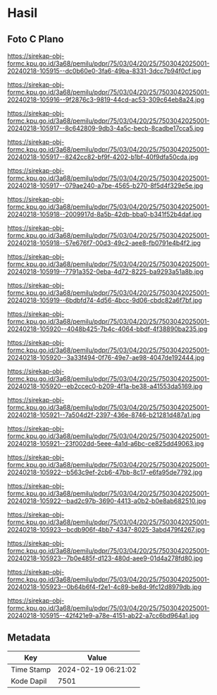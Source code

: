 # Hasil

## Foto C Plano

https://sirekap-obj-formc.kpu.go.id/3a68/pemilu/pdpr/75/03/04/20/25/7503042025001-20240218-105915--dc0b60e0-3fa6-49ba-8331-3dcc7b94f0cf.jpg

https://sirekap-obj-formc.kpu.go.id/3a68/pemilu/pdpr/75/03/04/20/25/7503042025001-20240218-105916--9f2876c3-9819-44cd-ac53-309c64eb8a24.jpg

https://sirekap-obj-formc.kpu.go.id/3a68/pemilu/pdpr/75/03/04/20/25/7503042025001-20240218-105917--8c642809-9db3-4a5c-becb-8cadbe17cca5.jpg

https://sirekap-obj-formc.kpu.go.id/3a68/pemilu/pdpr/75/03/04/20/25/7503042025001-20240218-105917--8242cc82-bf9f-4202-b1bf-40f9dfa50cda.jpg

https://sirekap-obj-formc.kpu.go.id/3a68/pemilu/pdpr/75/03/04/20/25/7503042025001-20240218-105917--079ae240-a7be-4565-b270-8f5d4f329e5e.jpg

https://sirekap-obj-formc.kpu.go.id/3a68/pemilu/pdpr/75/03/04/20/25/7503042025001-20240218-105918--2009917d-8a5b-42db-bba0-b341f52b4daf.jpg

https://sirekap-obj-formc.kpu.go.id/3a68/pemilu/pdpr/75/03/04/20/25/7503042025001-20240218-105918--57e676f7-00d3-49c2-aee8-fb0791e4b4f2.jpg

https://sirekap-obj-formc.kpu.go.id/3a68/pemilu/pdpr/75/03/04/20/25/7503042025001-20240218-105919--7791a352-0eba-4d72-8225-ba9293a51a8b.jpg

https://sirekap-obj-formc.kpu.go.id/3a68/pemilu/pdpr/75/03/04/20/25/7503042025001-20240218-105919--6bdbfd74-4d56-4bcc-9d06-cbdc82a6f7bf.jpg

https://sirekap-obj-formc.kpu.go.id/3a68/pemilu/pdpr/75/03/04/20/25/7503042025001-20240218-105920--4048b425-7b4c-4064-bbdf-4f38890ba235.jpg

https://sirekap-obj-formc.kpu.go.id/3a68/pemilu/pdpr/75/03/04/20/25/7503042025001-20240218-105920--3a33f494-0f76-49e7-ae98-4047de192444.jpg

https://sirekap-obj-formc.kpu.go.id/3a68/pemilu/pdpr/75/03/04/20/25/7503042025001-20240218-105920--eb2ccec0-b209-4f1a-be38-a41553da5169.jpg

https://sirekap-obj-formc.kpu.go.id/3a68/pemilu/pdpr/75/03/04/20/25/7503042025001-20240218-105921--7a504d2f-2397-436e-8746-b21281d487a1.jpg

https://sirekap-obj-formc.kpu.go.id/3a68/pemilu/pdpr/75/03/04/20/25/7503042025001-20240218-105921--23f002dd-5eee-4a1d-a6bc-ce825dd49063.jpg

https://sirekap-obj-formc.kpu.go.id/3a68/pemilu/pdpr/75/03/04/20/25/7503042025001-20240218-105922--b563c9ef-2cb6-47bb-8c17-e6fa95de7792.jpg

https://sirekap-obj-formc.kpu.go.id/3a68/pemilu/pdpr/75/03/04/20/25/7503042025001-20240218-105922--bad2c97b-3690-4413-a0b2-b0e8ab682510.jpg

https://sirekap-obj-formc.kpu.go.id/3a68/pemilu/pdpr/75/03/04/20/25/7503042025001-20240218-105923--bcdb906f-4bb7-4347-8025-3abd479f4267.jpg

https://sirekap-obj-formc.kpu.go.id/3a68/pemilu/pdpr/75/03/04/20/25/7503042025001-20240218-105923--7b0e485f-d123-480d-aee9-01d4a278fd80.jpg

https://sirekap-obj-formc.kpu.go.id/3a68/pemilu/pdpr/75/03/04/20/25/7503042025001-20240218-105923--0b64b6f4-f2e1-4c89-be8d-9fc12d8979db.jpg

https://sirekap-obj-formc.kpu.go.id/3a68/pemilu/pdpr/75/03/04/20/25/7503042025001-20240218-105915--42f421e9-a78e-4151-ab22-a7cc6bd964a1.jpg


## Metadata

| Key        | Value               |
| ---------- | ------------------- |
| Time Stamp | 2024-02-19 06:21:02 |
| Kode Dapil | 7501                |



